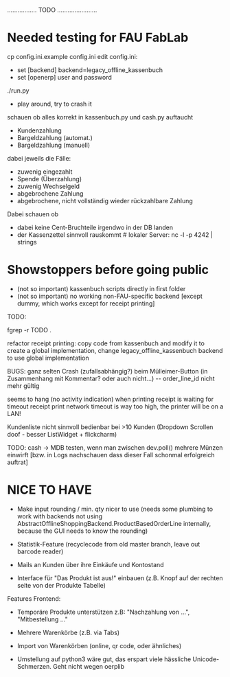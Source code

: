 ................. TODO .......................


# Needed testing for FAU FabLab

cp config.ini.example config.ini
edit config.ini:
- set [backend] backend=legacy_offline_kassenbuch
- set [openerp] user and password

./run.py



- play around, try to crash it

schauen ob alles korrekt in kassenbuch.py und cash.py auftaucht
  - Kundenzahlung
  - Bargeldzahlung (automat.)
  - Bargeldzahlung (manuell)

dabei jeweils die Fälle:
- zuwenig eingezahlt  
- Spende (Überzahlung)
- zuwenig Wechselgeld
- abgebrochene Zahlung
- abgebrochene, nicht vollständig wieder rückzahlbare Zahlung


Dabei schauen ob
- dabei keine Cent-Bruchteile irgendwo in der DB landen
- der Kassenzettel sinnvoll rauskommt # lokaler Server: nc -l -p 4242 | strings





# Showstoppers before going public
- (not so important) kassenbuch scripts directly in first folder
- (not so important) no working non-FAU-specific backend [except dummy, which works except for receipt printing]


TODO:

fgrep -r TODO .


refactor receipt printing: copy code from kassenbuch and modify it to create a global implementation, change legacy_offline_kassenbuch backend to use global implementation

BUGS:
ganz selten Crash (zufallsabhängig?) beim Mülleimer-Button (in Zusammenhang mit Kommentar? oder auch nicht...) -- order_line_id nicht mehr gültig

seems to hang (no activity indication) when printing receipt is waiting for timeout
receipt print network timeout is way too high, the printer will be on a LAN!

Kundenliste nicht sinnvoll bedienbar bei >10 Kunden (Dropdown Scrollen doof - besser ListWidget + flickcharm)

TODO:
cash -> MDB testen, wenn man zwischen dev.poll() mehrere Münzen einwirft [bzw. in Logs nachschauen dass dieser Fall schonmal erfolgreich auftrat]

# NICE TO HAVE

- Make input rounding / min. qty nicer to use (needs some plumbing to work with backends not using AbstractOfflineShoppingBackend.ProductBasedOrderLine internally, because the GUI needs to know the rounding)
- Statistik-Feature (recyclecode from old master branch, leave out barcode reader)
- Mails an Kunden über ihre Einkäufe und Kontostand

-   Interface für "Das Produkt ist aus!" einbauen (z.B. Knopf auf der rechten seite von der Produkte Tabelle)

Features Frontend:
-   Temporäre Produkte unterstützen z.B: "Nachzahlung von ...", "Mitbestellung ..."
-   Mehrere Warenkörbe (z.B. via Tabs)
-   Import von Warenkörben (online, qr code, oder ähnliches)

- Umstellung auf python3 wäre gut, das erspart viele hässliche Unicode-Schmerzen. Geht nicht wegen oerplib
